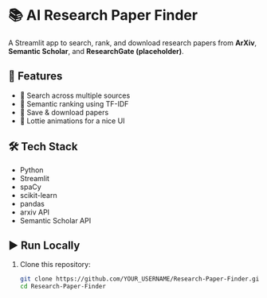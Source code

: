 # 📚 AI Research Paper Finder

A Streamlit app to search, rank, and download research papers from **ArXiv**, **Semantic Scholar**, and **ResearchGate (placeholder)**.

## 🚀 Features
- 🔎 Search across multiple sources
- 🧠 Semantic ranking using TF-IDF
- 📂 Save & download papers
- 🎨 Lottie animations for a nice UI

## 🛠️ Tech Stack
- Python
- Streamlit
- spaCy
- scikit-learn
- pandas
- arxiv API
- Semantic Scholar API

## ▶️ Run Locally
1. Clone this repository:
   ```bash
   git clone https://github.com/YOUR_USERNAME/Research-Paper-Finder.git
   cd Research-Paper-Finder
